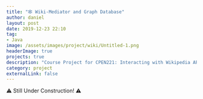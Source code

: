 ```yaml
---
title: "🕸 Wiki-Mediator and Graph Database"
author: daniel
layout: post
date: 2019-12-23 22:10
tag: 
- Java
image: /assets/images/project/wiki/Untitled-1.png
headerImage: true
projects: true
description: "Course Project for CPEN221: Interacting with Wikipedia API"
category: project
externalLink: false
---
```


:warning: Still Under Construction! :warning: